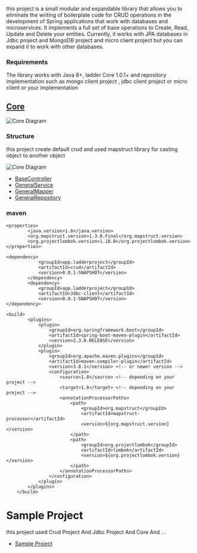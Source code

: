 this project is a small modular and expandable library that allows you to eliminate the writing of boilerplate code for CRUD operations in the development of Spring applications that work with databases and microservices. It implements a full set of base operations to Create, Read, Update and Delete your entities. Currently, it works with JPA databases in Jdbc project and MongoDB project and micro client project but you can expand it to work with other databases.
### Requirements
The library works with Java 8+, ladder Core 1.0.1+ and repository implementation such as
mongo client project , jdbc client project or micro client or your implementation

## [Core](https://github.com/nimamoosavi/core/wiki)

![Core Diagram](https://github.com/nimamoosavi/crud/wiki/images/framework-diagram.jpg)


### Structure

this project create default crud and used mapstruct library for casting object to another object

![Core Diagram](https://github.com/nimamoosavi/crud/wiki/images/crud.jpg)

- [BaseController](BaseController)
- [GeneralService](GeneralService)
- [GeneralMapper](GeneralMapper)
- [GeneralRepository](GeneralRepository)

### maven

~~~
<properties>
        <java.version>1.8</java.version>
        <org.mapstruct.version>1.3.0.Final</org.mapstruct.version>
        <org.projectlombok.version>1.18.8</org.projectlombok.version>
</properties>

<dependency>
            <groupId>app.ladderproject</groupId>
            <artifactId>crud</artifactId>
            <version>0.0.1-SNAPSHOT</version>
        </dependency>
        <dependency>
            <groupId>app.ladderproject</groupId>
            <artifactId>Jdbc-client</artifactId>
            <version>0.0.1-SNAPSHOT</version>
</dependency>

<build>
        <plugins>
            <plugin>
                <groupId>org.springframework.boot</groupId>
                <artifactId>spring-boot-maven-plugin</artifactId>
                <version>2.3.0.RELEASE</version>
            </plugin>
            <plugin>
                <groupId>org.apache.maven.plugins</groupId>
                <artifactId>maven-compiler-plugin</artifactId>
                <version>3.8.1</version> <!-- or newer version -->
                <configuration>
                    <source>1.8</source> <!-- depending on your project -->
                    <target>1.8</target> <!-- depending on your project -->
                    <annotationProcessorPaths>
                        <path>
                            <groupId>org.mapstruct</groupId>
                            <artifactId>mapstruct-processor</artifactId>
                            <version>${org.mapstruct.version}</version>
                        </path>
                        <path>
                            <groupId>org.projectlombok</groupId>
                            <artifactId>lombok</artifactId>
                            <version>${org.projectlombok.version}</version>
                        </path>
                    </annotationProcessorPaths>
                </configuration>
            </plugin>
        </plugins>
    </build>
~~~

# Sample Project
this project used Crud Project And Jdbc Project And Core And ...

- [Sample Project](https://github.com/nimamoosavi/sample-project-crud)
